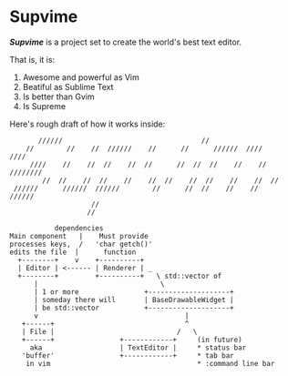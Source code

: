 # Supvime

***Supvime*** is a project set to create the world's best text editor.

That is, it is:

1. Awesome and powerful as Vim
2. Beatiful as Sublime Text
3. Is better than Gvim
4. Is Supreme

Here's rough draft of how it works inside:

           //////                                  //
        //        //    //  //////    //      //      //////  ////      ////
         ////    //    //  //    //  //      //  //  //    //    //  ////////
            //  //    //  //    //    //  //    //  //    //    //  //
     //////      //////  //////        //      //  //    //    //    //////
                        //
                       //

               dependencies
    Main component   |    Must provide
    processes keys,  /   'char getch()'
    edits the file  |      function
      +--------+    v    +----------+
      | Editor | <------ | Renderer | _
      +--------+         +----------+   \ std::vector of
          |                              \
          | 1 or more                +--------------------+
          | someday there will       | BaseDrawableWidget |
          | be std::vector           +--------------------+
          v                                    |
       +------+                                ^
       | File |                              /   \
       +------+                +------------+     (in future)
         aka                   | TextEditor |     * status bar
       'buffer'                +------------+     * tab bar
        in vim                                    * :command line bar


